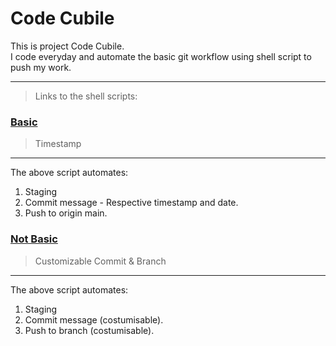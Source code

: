 # Code Cubile

This is project Code Cubile.  
I code everyday and automate the basic git workflow using shell script to push my work.

---

> Links to the shell scripts:

### [Basic](./git-automation-scripts/basic.sh)

> Timestamp

---

The above script automates:

1. Staging
2. Commit message - Respective timestamp and date.
3. Push to origin main.

### [Not Basic](./git-automation-scripts/costum.sh)

> Customizable Commit & Branch

---

The above script automates:

1. Staging
2. Commit message (costumisable).
3. Push to branch (costumisable).
